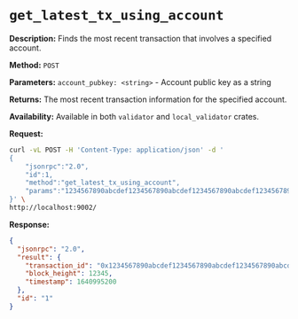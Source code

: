 # `get_latest_tx_using_account`

**Description:** Finds the most recent transaction that involves a specified account.

**Method:** `POST`

**Parameters:**
    `account_pubkey: <string>` - Account public key as a string

**Returns:** The most recent transaction information for the specified account.

**Availability:** Available in both `validator` and `local_validator` crates.

**Request:**
```bash
curl -vL POST -H 'Content-Type: application/json' -d '
{
    "jsonrpc":"2.0",
    "id":1,
    "method":"get_latest_tx_using_account",
    "params":"1234567890abcdef1234567890abcdef1234567890abcdef1234567890abcdef"
}' \
http://localhost:9002/
```

**Response:**
```json
{
  "jsonrpc": "2.0",
  "result": {
    "transaction_id": "0x1234567890abcdef1234567890abcdef1234567890abcdef1234567890abcdef",
    "block_height": 12345,
    "timestamp": 1640995200
  },
  "id": "1"
}
```
